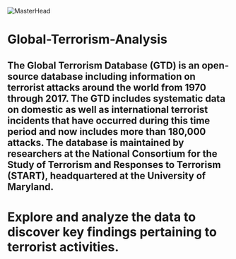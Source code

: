 ![MasterHead](https://st2.depositphotos.com/4177785/8290/v/950/depositphotos_82903054-stock-illustration-stop-terrorism-banner.jpg)

# Global-Terrorism-Analysis

## <b> The Global Terrorism Database (GTD) is an open-source database including information on terrorist attacks around the world from 1970 through 2017. The GTD includes systematic data on domestic as well as international terrorist incidents that have occurred during this time period and now includes more than 180,000 attacks. The database is maintained by researchers at the National Consortium for the Study of Terrorism and Responses to Terrorism (START), headquartered at the University of Maryland.</b>

# <b> Explore and analyze the data to discover key findings pertaining to terrorist activities. </b>
